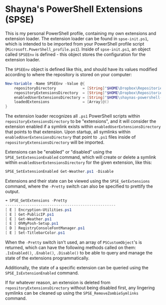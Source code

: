 # Shayna's PowerShell Extensions (SPSE)
This is my personal PowerShell profile, containing my own extensions and extension loader. The extension loader can be found in `spse-init.ps1`, which is intended to be imported from your PowerShell profile script (`Microsoft.PowerShell_profile.ps1`). Inside of `spse-init.ps1`, an object called `SPSEEnv` is defined - this object stores the configuration for the extension loader.

The `SPSEEnv` object is defined like this, and should have its values modified according to where the repository is stored on your computer:

```PowerShell
New-Variable -Name SPSEEnv -Value @{
    repositoryDirectory            = [String]"$HOME\Dropbox\Repositories\shaynas-powershell-extensions"
    repositoryExtensionsDirectory  = [String]"$HOME\Dropbox\Repositories\shaynas-powershell-extensions\extensions"
    enabledUserExtensionsDirectory = [String]"$HOME\shaynas-powershell-extensions\enabled-user-extensions\"
    loadedExtensions               = [Array]@()
}
```

The extension loader recognizes all `.ps1` PowerShell scripts within `repositoryExtensionsDirectory` to be "extensions", and it will consider the extension enabled if a symlink exists within `enabledUserExtensionsDirectory` that points to that extension. Upon startup, all symlinks within `enabledUserExtensionsDirectory` that point to `.ps1` files inside of `repositoryExtensionsDirectory` will be imported.

Extensions can be "enabled" or "disabled" using the `SPSE_SetExtensionEnabled` command, which will create or delete a symlink within `enabledUserExtensionsDirectory` for the given extension, like this:
```PowerShell
SPSE_SetExtensionEnabled Get-Weather.ps1 -Disable
```

Extensions and their state can be viewed using the `SPSE_GetExtensions` command, where the `-Pretty` switch can also be specified to prettify the output.

```PowerShell
➜ SPSE_GetExtensions -Pretty
--------------------------------------------------
[ E ] Encryption-Utilities.ps1
[ E ] Get-PublicIP.ps1
[ E ] Get-Weather.ps1
[ E ] OhMyPosh-Setup.ps1
[ D ] RegistryConsoleFontManager.ps1
[ E ] Set-TitlebarColor.ps1
```

When the `-Pretty` switch isn't used, an array of `PSCustomObject`'s is returned, which can have the following methods called on them: `.IsEnabled()`, `.Enable()`, `.Disable()` to be able to query and manage the state of the extensions programmatically.

Additionally, the state of a specific extension can be queried using the `SPSE_IsExtensionEnabled` command.

If for whatever reason, an extension is deleted from `repositoryExtensionsDirectory` without being disabled first, any lingering symlinks can be cleaned up using the `SPSE_RemoveZombieSymlinks` command.
